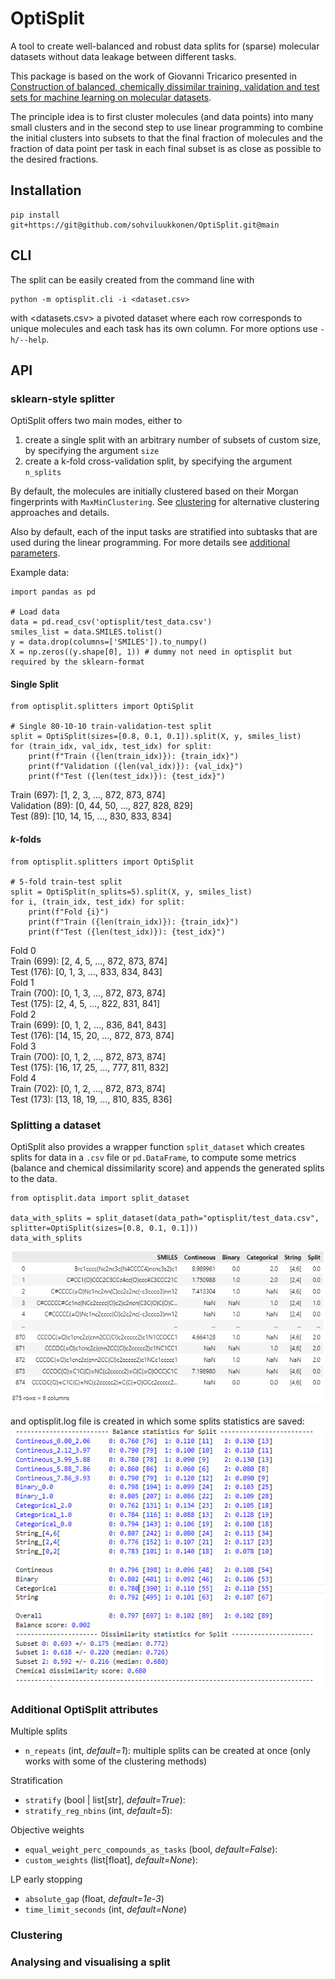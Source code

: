 # OptiSplit

A tool to create well-balanced and robust data splits for (sparse) molecular datasets without data leakage between different tasks.

This package is based on the work of Giovanni Tricarico presented in [Construction of balanced, chemically dissimilar training, validation and test sets for machine learning on molecular datasets](https://chemrxiv.org/engage/chemrxiv/article-details/6253d85d88636ca19c0de92d). 

The principle idea is to first cluster molecules (and data points) into many small clusters and in the second step to use linear programming to combine the initial clusters into subsets to that the final fraction of molecules and the fraction of data point per task in each final subset is as close as possible to the desired fractions.

## Installation
```
pip install git+https://git@github.com/sohviluukkonen/OptiSplit.git@main
```

## CLI
The split can be easily created from the command line with

```
python -m optisplit.cli -i <dataset.csv>
```
with <datasets.csv> a pivoted dataset where each row corresponds to unique molecules and each task has its own column. For more options use `-h/--help`.

## API

### sklearn-style splitter

OptiSplit offers two main modes, either to
  
1. create a single split with an arbitrary number of subsets of custom size, by specifying the argument `size`
2. create a k-fold cross-validation split, by specifying the argument `n_splits`



By default, the molecules are initially clustered based on their Morgan fingerprints with `MaxMinClustering`. See [clustering](#clustering) for alternative clustering approaches and details.

Also by default, each of the input tasks are stratified into subtasks that are used during the linear programming. For more details see [additional parameters](#additional-parameters).

Example data:
```
import pandas as pd

# Load data
data = pd.read_csv('optisplit/test_data.csv')
smiles_list = data.SMILES.tolist()
y = data.drop(columns=['SMILES']).to_numpy()
X = np.zeros((y.shape[0], 1)) # dummy not need in optisplit but required by the sklearn-format
```

#### Single Split

```
from optisplit.splitters import OptiSplit

# Single 80-10-10 train-validation-test split
split = OptiSplit(sizes=[0.8, 0.1, 0.1]).split(X, y, smiles_list)
for (train_idx, val_idx, test_idx) for split:
    print(f"Train ({len(train_idx)}): {train_idx}")
    print(f"Validation ({len(val_idx)}): {val_idx}")
    print(f"Test ({len(test_idx)}): {test_idx}")
```
Train (697): [1, 2, 3, ..., 872, 873, 874]  
Validation (89): [0, 44, 50, ..., 827, 828, 829]  
Test (89): [10, 14, 15, ..., 830, 833, 834]

#### $k$-folds
```
from optisplit.splitters import OptiSplit

# 5-fold train-test split
split = OptiSplit(n_splits=5).split(X, y, smiles_list)
for i, (train_idx, test_idx) for split:
    print(f"Fold {i}")
    print(f"Train ({len(train_idx)}): {train_idx}")
    print(f"Test ({len(test_idx)}): {test_idx}")
```
Fold 0  
Train (699): [2, 4, 5, ..., 872, 873, 874]  
Test (176): [0, 1, 3, ..., 833, 834, 843]  
Fold 1   
Train (700): [0, 1, 3, ..., 872, 873, 874]  
Test (175): [2, 4, 5, ..., 822, 831, 841]  
Fold 2  
Train (699): [0, 1, 2, ..., 836, 841, 843]  
Test (176): [14, 15, 20, ..., 872, 873, 874]  
Fold 3  
Train (700): [0, 1, 2, ..., 872, 873, 874]  
Test (175): [16, 17, 25, ..., 777, 811, 832]  
Fold 4  
Train (702): [0, 1, 2, ..., 872, 873, 874]  
Test (173): [13, 18, 19, ..., 810, 835, 836]  

### Splitting a dataset

OptiSplit also provides a wrapper function `split_dataset` which creates splits for data in a `.csv` file or `pd.DataFrame`, to compute some metrics (balance and chemical dissimilarity score) and appends the generated splits to the data.

```
from optisplit.data import split_dataset

data_with_splits = split_dataset(data_path="optisplit/test_data.csv", splitter=OptiSplit(sizes=[0.8, 0.1, 0.1]))
data_with_splits
```
![Alt text](figures/df_split.png) 

and optisplit.log file is created in which some splits statistics are saved:  
![Alt text](figures/log.png)

### Additional OptiSplit attributes

Multiple splits
- `n_repeats` (int, *default=1*): multiple splits can be created at once (only works with some of the clustering methods)

Stratification
- `stratify` (bool | list[str], *default=True*): 
- `stratify_reg_nbins` (int, *default=5*):

Objective weights
- `equal_weight_perc_compounds_as_tasks` (bool, *default=False*):
- `custom_weights` (list[float], *default=None*):

LP early stopping
- `absolute_gap` (float, *default=1e-3*)
- `time_limit_seconds` (int, *default=None*)

### Clustering 

### Analysing and visualising a split
